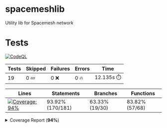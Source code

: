 # spacemeshlib

Utility lib for Spacemesh network

# Tests

[![CodeQL](https://github.com/andreivcodes/spacemeshlib/actions/workflows/codeql-analysis.yml/badge.svg?branch=main)](https://github.com/andreivcodes/spacemeshlib/actions/workflows/codeql-analysis.yml)


| Tests | Skipped | Failures | Errors | Time |
| ----- | ------- | -------- | -------- | ------------------ |
| 19 | 0 :zzz: | 0 :x: | 0 :fire: | 12.135s :stopwatch: |


| Lines | Statements | Branches | Functions |
| ----- | ------- | -------- | -------- |
| <a href="https://github.com/andreivcodes/spacemeshlib/blob/b46d30b892e321ed507479a37e877cd8b3de5ff1/README.md"><img alt="Coverage: 94%" src="https://img.shields.io/badge/Coverage-94%25-brightgreen.svg" /></a><br/> | 93.92% (170/181) | 63.33% (19/30) | 83.82% (57/68) |


<details><summary>Coverage Report (<b>94%</b>)</summary><table><tr><th>File</th><th>% Stmts</th><th>% Branch</th><th>% Funcs</th><th>% Lines</th><th>Uncovered Line #s</th></tr><tbody><tr><td><b>All files</b></td><td><b>93.92</b></td><td><b>63.33</b></td><td><b>83.82</b></td><td><b>94.69</b></td><td></td></tr><tr><td><!-- Jest Coverage Comment --> <a href="https://github.com/andreivcodes/spacemeshlib/blob/b46d30b892e321ed507479a37e877cd8b3de5ff1/channels.ts">channels.ts</a></td><td>100</td><td>50</td><td>100</td><td>100</td><td><a href="https://github.com/andreivcodes/spacemeshlib/blob/b46d30b892e321ed507479a37e877cd8b3de5ff1/channels.ts#L11-L20">1120</a></td></tr><tr><td><!-- Jest Coverage Comment --> <a href="https://github.com/andreivcodes/spacemeshlib/blob/b46d30b892e321ed507479a37e877cd8b3de5ff1/crypto.ts">crypto.ts</a></td><td>92.7</td><td>100</td><td>81.57</td><td>91.25</td><td><a href="https://github.com/andreivcodes/spacemeshlib/blob/b46d30b892e321ed507479a37e877cd8b3de5ff1/crypto.ts#L30">30</a>, <a href="https://github.com/andreivcodes/spacemeshlib/blob/b46d30b892e321ed507479a37e877cd8b3de5ff1/crypto.ts#L44">44</a>, <a href="https://github.com/andreivcodes/spacemeshlib/blob/b46d30b892e321ed507479a37e877cd8b3de5ff1/crypto.ts#L60">60</a>, <a href="https://github.com/andreivcodes/spacemeshlib/blob/b46d30b892e321ed507479a37e877cd8b3de5ff1/crypto.ts#L76">76</a>, <a href="https://github.com/andreivcodes/spacemeshlib/blob/b46d30b892e321ed507479a37e877cd8b3de5ff1/crypto.ts#L94">94</a>, <a href="https://github.com/andreivcodes/spacemeshlib/blob/b46d30b892e321ed507479a37e877cd8b3de5ff1/crypto.ts#L113">113</a>, <a href="https://github.com/andreivcodes/spacemeshlib/blob/b46d30b892e321ed507479a37e877cd8b3de5ff1/crypto.ts#L170">170</a></td></tr><tr><td><!-- Jest Coverage Comment --> <a href="https://github.com/andreivcodes/spacemeshlib/blob/b46d30b892e321ed507479a37e877cd8b3de5ff1/global_state.ts">global_state.ts</a></td><td>90.32</td><td>65.21</td><td>100</td><td>100</td><td><a href="https://github.com/andreivcodes/spacemeshlib/blob/b46d30b892e321ed507479a37e877cd8b3de5ff1/global_state.ts#L10-L67">10<!-- Jest Coverage Comment -->67</a></td></tr><tr><td><!-- Jest Coverage Comment --> <a href="https://github.com/andreivcodes/spacemeshlib/blob/b46d30b892e321ed507479a37e877cd8b3de5ff1/index.ts">index.ts</a></td><td>100</td><td>100</td><td>78.94</td><td>100</td><td><!-- Jest Coverage Comment --></td></tr><tr><td> <!-- Jest Coverage Comment --><a href="https://github.com/andreivcodes/spacemeshlib/blob/b46d30b892e321ed507479a37e877cd8b3de5ff1/tx.ts">tx.ts</a></td><td>88.88</td><td>0</td><td>100</td><td>100</td><td><a href="https://github.com/andreivcodes/spacemeshlib/blob/b46d30b892e321ed507479a37e877cd8b3de5ff1/tx.ts#L12">12</a></td></tr></tbody></table></details>
